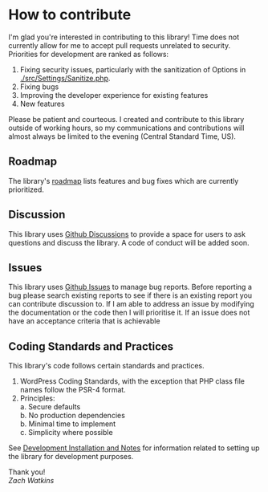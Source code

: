 # How to contribute

I'm glad you're interested in contributing to this library! Time does not currently allow for me to accept pull requests unrelated to security. Priorities for development are ranked as follows:

1. Fixing security issues, particularly with the sanitization of Options in [./src/Settings/Sanitize.php](./src/Settings/Sanitize.php).
2. Fixing bugs
3. Improving the developer experience for existing features
4. New features

Please be patient and courteous. I created and contribute to this library outside of working hours, so my communications and contributions will almost always be limited to the evening (Central Standard Time, US).

## Roadmap

The library's [roadmap](./docs/roadmap.md) lists features and bug fixes which are currently prioritized.

## Discussion

This library uses [Github Discussions](https://github.com/thoughtful-web/settings-page-wp/discussions) to provide a space for users to ask questions and discuss the library. A code of conduct will be added soon.

## Issues

This library uses [Github Issues](https://github.com/thoughtful-web/settings-page-wp/issues) to manage bug reports. Before reporting a bug please search existing reports to see if there is an existing report you can contribute discussion to. If I am able to address an issue by modifying the documentation or the code then I will prioritise it. If an issue does not have an acceptance criteria that is achievable

## Coding Standards and Practices

This library's code follows certain standards and practices.

1. WordPress Coding Standards, with the exception that PHP class file names follow the PSR-4 format.
3. Principles:  
   a. Secure defaults  
   b. No production dependencies  
   b. Minimal time to implement  
   c. Simplicity where possible

See [Development Installation and Notes](./docs/development.md) for information related to setting up the library for development purposes.

Thank you!  
*Zach Watkins*